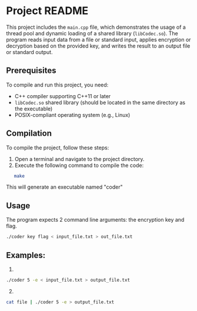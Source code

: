 # Project README

This project includes the `main.cpp` file, which demonstrates the usage of a thread pool and dynamic loading of a shared library (`libCodec.so`). The program reads input data from a file or standard input, applies encryption or decryption based on the provided key, and writes the result to an output file or standard output.

## Prerequisites

To compile and run this project, you need:

- C++ compiler supporting C++11 or later
- `libCodec.so` shared library (should be located in the same directory as the executable)
- POSIX-compliant operating system (e.g., Linux)

## Compilation

To compile the project, follow these steps:

1. Open a terminal and navigate to the project directory.
2. Execute the following command to compile the code:

```bash
   make 
   ```
This will generate an executable named "coder"

## Usage

The program expects 2 command line arguments: the encryption key and flag.
```bash
./coder key flag < input_file.txt > out_file.txt
```

## Examples:
1. 
```bash
./coder 5 -e < input_file.txt > output_file.txt
```
2. 
```bash
cat file | ./coder 5 -e > output_file.txt 
```

